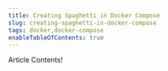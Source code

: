 ```yaml
---
title: Creating Spaghetti in Docker Compose
slug: creating-spaghetti-in-docker-compose
tags: docker,docker-compose
enableTableOfContents: true
---
```


Article Contents!